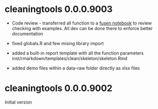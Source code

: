 # cleaningtools 0.0.0.9003

 * Code review - transferred all function to a [fusen notebook](https://thinkr-open.github.io/fusen/index.html) to review checking with examples. All dev can be done there to enforce better documentation
 
 * fixed globals.R and few mising library import 
 
 * added a built-in report template with all the function parameters inst/rmarkdown/templates/clean/skeleton/skeleton.Rmd
 
 * added demo files within a data-raw folder directly as xlsx files
 
# cleaningtools 0.0.0.9002

  Initial version
